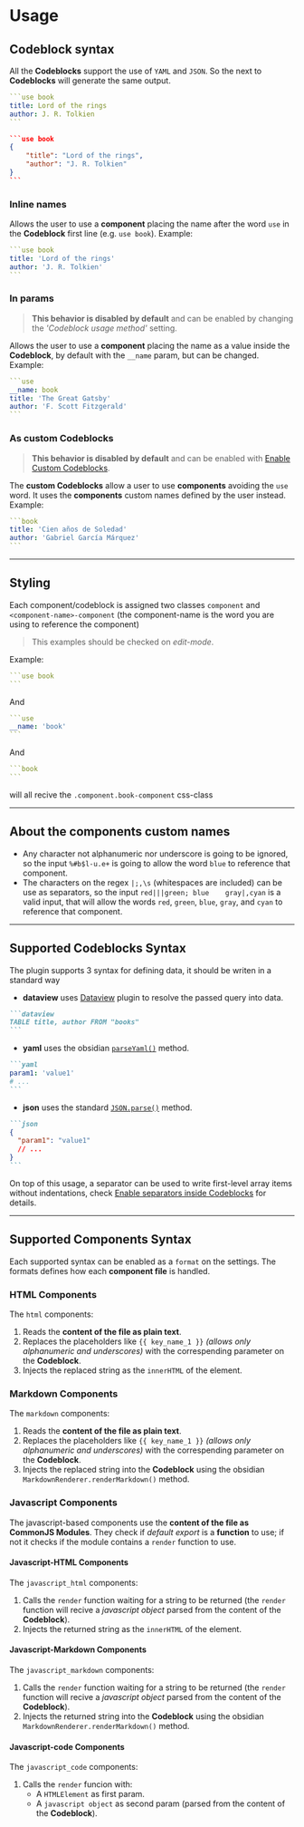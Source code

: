 # Usage

## Codeblock syntax

All the **Codeblocks** support the use of `YAML` and `JSON`. So the next to **Codeblocks** will generate the same output.

````yaml
```use book
title: Lord of the rings
author: J. R. Tolkien
```
````

````json
```use book
{
	"title": "Lord of the rings",
	"author": "J. R. Tolkien"
}
```
````

### Inline names

Allows the user to use a **component** placing the name after the word `use` in the **Codeblock** first line (e.g. `use book`). Example:

````yaml
```use book
title: 'Lord of the rings'
author: 'J. R. Tolkien'
```
````

### In params

> **This behavior is disabled by default** and can be enabled by changing the _'Codeblock usage method'_ setting.

Allows the user to use a **component** placing the name as a value inside the **Codeblock**, by default with the `__name` param, but can be changed. Example:

````yaml
```use
__name: book
title: 'The Great Gatsby'
author: 'F. Scott Fitzgerald'
```
````

### As custom Codeblocks

> **This behavior is disabled by default** and can be enabled with [Enable Custom Codeblocks](./settings.md#enable-custom-codeblocks).

The **custom Codeblocks** allow a user to use **components** avoiding the `use` word. It uses the **components** custom names defined by the user instead. Example:

````yaml
```book
title: 'Cien años de Soledad'
author: 'Gabriel García Márquez'
```
````

---

## Styling

Each component/codeblock is assigned two classes `component` and `<component-name>-component` (the component-name is the word you are using to reference the component)

> This examples should be checked on _edit-mode_.

Example:

````yaml
```use book
```
````

And

````yaml
```use
__name: 'book'
```
````

And

````yaml
```book
```
````

will all recive the `.component.book-component` css-class

---

## About the components custom names

- Any character not alphanumeric nor underscore is going to be ignored, so the input `%#b$l-u.e+` is going to allow the word `blue` to reference that component.
- The characters on the regex `|;,\s` (whitespaces are included) can be use as separators, so the input `red|||green; blue    gray|,cyan` is a valid input, that will allow the words `red`, `green`, `blue`, `gray`, and `cyan` to reference that component.

---

## Supported Codeblocks Syntax

The plugin supports 3 syntax for defining data, it should be writen in a standard way

- **dataview** uses [Dataview](https://github.com/blacksmithgu/obsidian-dataview) plugin to resolve the passed query into data.

````md
```dataview
TABLE title, author FROM "books"
```
````

- **yaml** uses the obsidian [`parseYaml()`](https://docs.obsidian.md/Reference/TypeScript+API/parseYaml) method.

````md
```yaml
param1: 'value1'
# ...
```
````

- **json** uses the standard [`JSON.parse()`](https://developer.mozilla.org/en-US/docs/Web/JavaScript/Reference/Global_Objects/JSON/parse) method.

````md
```json
{
  "param1": "value1"
  // ...
}
```
````

On top of this usage, a separator can be used to write first-level array items without indentations, check [Enable separators inside Codeblocks](./settings.md#enable-separators-inside-Codeblocks) for details.

---

## Supported Components Syntax

Each supported syntax can be enabled as a `format` on the settings. The formats defines how each **component file** is handled.

### HTML Components

The `html` components:

1. Reads the **content of the file as plain text**.
2. Replaces the placeholders like `{{ key_name_1 }}` _(allows only alphanumeric and underscores)_ with the correspending parameter on the **Codeblock**.
3. Injects the replaced string as the `innerHTML` of the element.

### Markdown Components

The `markdown` components:

1. Reads the **content of the file as plain text**.
2. Replaces the placeholders like `{{ key_name_1 }}` _(allows only alphanumeric and underscores)_ with the correspending parameter on the **Codeblock**.
3. Injects the replaced string into the **Codeblock** using the obsidian `MarkdownRenderer.renderMarkdown()` method.

### Javascript Components

The javascript-based components use the **content of the file as CommonJS Modules**. They check if _default export_ is a **function** to use; if not it checks if the module contains a `render` function to use.

#### Javascript-HTML Components

The `javascript_html` components:

1. Calls the `render` function waiting for a string to be returned (the `render` function will recive a _javascript object_ parsed from the content of the **Codeblock**).
2. Injects the returned string as the `innerHTML` of the element.

#### Javascript-Markdown Components

The `javascript_markdown` components:

1. Calls the `render` function waiting for a string to be returned (the `render` function will recive a _javascript object_ parsed from the content of the **Codeblock**).
2. Injects the returned string into the **Codeblock** using the obsidian `MarkdownRenderer.renderMarkdown()` method.

#### Javascript-code Components

The `javascript_code` components:

1. Calls the `render` funcion with:
   - A `HTMLElement` as first param.
   - A `javascript object` as second param (parsed from the content of the **Codeblock**).
